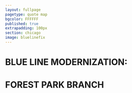 ```yaml
---
layout: fullpage
pagetype: quote map
bgcolor: FFFFFF
published: true
extrapadding: 100px
section: chicago
image: bluelinefix
---
```


<div id="bluerehab" class="mapstage"></div>

# BLUE LINE MODERNIZATION:
# FOREST PARK BRANCH
